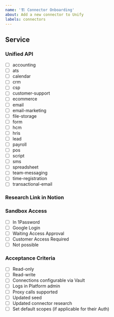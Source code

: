 ```yaml
---
name: '🏗 Connector Onboarding'
about: Add a new connector to Unify
labels: connectors
---
```


## Service

### Unified API

- [ ] accounting
- [ ] ats
- [ ] calendar
- [ ] crm
- [ ] csp
- [ ] customer-support
- [ ] ecommerce
- [ ] email
- [ ] email-marketing
- [ ] file-storage
- [ ] form
- [ ] hcm
- [ ] hris
- [ ] lead
- [ ] payroll
- [ ] pos
- [ ] script
- [ ] sms
- [ ] spreadsheet
- [ ] team-messaging
- [ ] time-registration
- [ ] transactional-email

### Research Link in Notion

### Sandbox Access

- [ ] In 1Password
- [ ] Google Login
- [ ] Waiting Access Approval
- [ ] Customer Access Required
- [ ] Not possible

### Acceptance Criteria

- [ ] Read-only
- [ ] Read-write
- [ ] Connections configurable via Vault
- [ ] Logs in Platform admin
- [ ] Proxy calls supported
- [ ] Updated seed
- [ ] Updated connector research
- [ ] Set default scopes (if applicable for their Auth)
